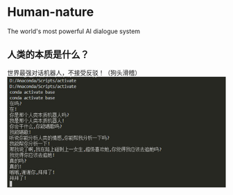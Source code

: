 # Human-nature
The world's most powerful AI dialogue system
## 人类的本质是什么？
世界最强对话机器人，不接受反驳！（狗头滑稽）
<img src="./ai.jpg"> 
